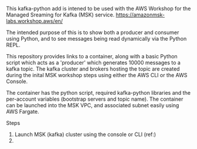 This kafka-python add is intened to be used with the AWS Workshop for the Managed Sreaming for Kafka (MSK) service.
https://amazonmsk-labs.workshop.aws/en/

The intended purpose of this is to show both a producer and consumer using Python, and to see messages being read dynamically via the Python REPL.

This repository provides links to a container, along with a basic Python script which acts as a 'producer' which generates 10000 messages to a kafka topic. The kafka cluster and brokers hosting the topic are created during the inital MSK workshop steps using either the AWS CLI or the AWS Console.

The container has the python script, required kafka-python libraries and the per-account variables (bootstrap servers and topic name). The container can be launched into the MSK VPC, and associated subnet easily using AWS Fargate.

Steps
1) Launch MSK (kafka) cluster using the console or CLI (ref:)
2) 
